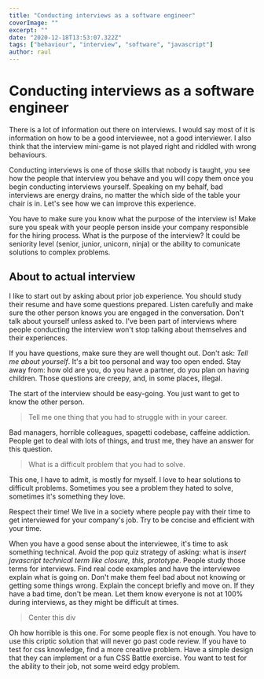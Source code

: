 ```yaml
---
title: "Conducting interviews as a software engineer"
coverImage: ""
excerpt: ""
date: "2020-12-18T13:53:07.322Z"
tags: ["behaviour", "interview", "software", "javascript"]
author: raul
---
```


# Conducting interviews as a software engineer

There is a lot of information out there on interviews. I would say most of it is information on how to be a good interviewee, not a good interviewer. I also think that the interview mini-game is not played right and riddled with wrong behaviours.

Conducting interviews is one of those skills that nobody is taught, you see how the people that interview you behave and you will copy them once you begin conducting interviews yourself. Speaking on my behalf, bad interviews are energy drains, no matter the which side of the table your chair is in. Let's see how we can improve this experience.

You have to make sure you know what the purpose of the interview is! Make sure you speak with your people person inside your company responsible for the hiring process. What is the purpose of the interview? It could be seniority level (senior, junior, unicorn, ninja) or the ability to comunicate solutions to complex problems.

## About to actual interview

I like to start out by asking about prior job experience. You should study their resume and have some questions prepared. Listen carefully and make sure the other person knows you are engaged in the conversation. Don't talk about yourself unless asked to. I've been part of interviews where people conducting the interview won't stop talking about themselves and their experiences.

If you have questions, make sure they are well thought out. Don't ask: _Tell me about yourself_. It's a bit too personal and way too open ended. Stay away from: how old are you, do you have a partner, do you plan on having children. Those questions are creepy, and, in some places, illegal.

The start of the interview should be easy-going. You just want to get to know the other person.

> Tell me one thing that you had to struggle with in your career.

Bad managers, horrible colleagues, spagetti codebase, caffeine addiction. People get to deal with lots of things, and trust me, they have an answer for this question.

> What is a difficult problem that you had to solve.

This one, I have to admit, is mostly for myself. I love to hear solutions to difficult problems. Sometimes you see a problem they hated to solve, sometimes it's something they love.

Respect their time! We live in a society where people pay with their time to get interviewed for your company's job. Try to be concise and efficient with your time.

When you have a good sense about the interviewee, it's time to ask something technical. Avoid the pop quiz strategy of asking: what is _insert javascript technical term like closure, this, prototype_. People study those terms for interviews. Find real code examples and have the interviewee explain what is going on. Don't make them feel bad about not knowing or getting some things wrong. Explain the concept briefly and move on. If they have a bad time, don't be mean. Let them know everyone is not at 100% during interviews, as they might be difficult at times.

> Center this div

Oh how horrible is this one. For some people flex is not enough. You have to use this criptic solution that will never go past code review. If you have to test for css knowledge, find a more creative problem. Have a simple design that they can implement or a fun CSS Battle exercise. You want to test for the ability to their job, not some weird edgy problem.
